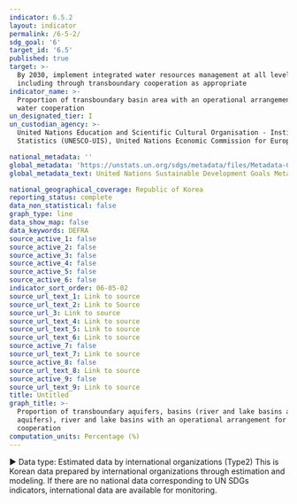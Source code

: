 ```yaml
---
indicator: 6.5.2
layout: indicator
permalink: /6-5-2/
sdg_goal: '6'
target_id: '6.5'
published: true
target: >-
  By 2030, implement integrated water resources management at all levels,
  including through transboundary cooperation as appropriate
indicator_name: >-
  Proportion of transboundary basin area with an operational arrangement for
  water cooperation
un_designated_tier: I
un_custodian_agency: >-
  United Nations Education and Scientific Cultural Organisation - Institute for
  Statistics (UNESCO-UIS), United Nations Economic Commission for Europe (UNECE)

national_metadata: ''
global_metadata: 'https://unstats.un.org/sdgs/metadata/files/Metadata-06-05-02.pdf'
global_metadata_text: United Nations Sustainable Development Goals Metadata (PDF 4.0 MB)

national_geographical_coverage: Republic of Korea
reporting_status: complete
data_non_statistical: false
graph_type: line
data_show_map: false
data_keywords: DEFRA
source_active_1: false
source_active_2: false
source_active_3: false
source_active_4: false
source_active_5: false
source_active_6: false
indicator_sort_order: 06-05-02
source_url_text_1: Link to source
source_url_text_2: Link to Source
source_url_3: Link to source
source_url_text_4: Link to source
source_url_text_5: Link to source
source_url_text_6: Link to source
source_active_7: false
source_url_text_7: Link to source
source_active_8: false
source_url_text_8: Link to source
source_active_9: false
source_url_text_9: Link to source
title: Untitled
graph_title: >-
  Proportion of transboundary aquifers, basins (river and lake basins and
  aquifers), river and lake basins with an operational arrangement for water
  cooperation
computation_units: Percentage (%)
---
```

▶ Data type: Estimated data by international organizations (Type2) This is Korean data prepared by international organizations through estimation and modeling. If there are no national data corresponding to UN SDGs indicators, international data are available for monitoring.

